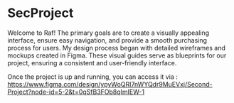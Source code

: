 # SecProject
Welcome to Raf!  The primary goals are to create a visually appealing interface, ensure easy navigation, and provide a smooth purchasing process for users. 
My design process began with detailed wireframes and mockups created in Figma. These visual guides serve as blueprints for our project, ensuring a consistent and user-friendly interface.

Once the project is up and running, you can access it via : https://www.figma.com/design/ypyWoQRI7nWYQdr9MuEVxj/Second-Project?node-id=5-2&t=0qSfB3FOb8qImIEW-1
